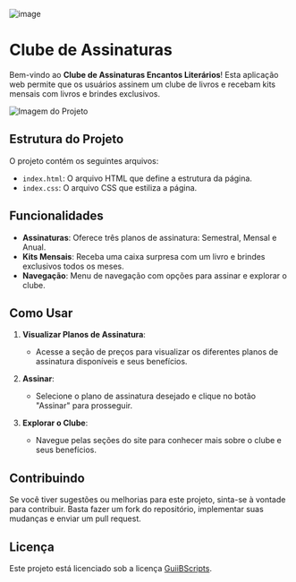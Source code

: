 ![image](https://github.com/user-attachments/assets/f6cf5e39-5efc-4678-b1dd-f6558b509681)


# Clube de Assinaturas

Bem-vindo ao **Clube de Assinaturas Encantos Literários**! Esta aplicação web permite que os usuários assinem um clube de livros e recebam kits mensais com livros e brindes exclusivos.

![Imagem do Projeto](caminho/para/imagem.png)  <!-- Substitua pelo caminho da sua imagem -->

## Estrutura do Projeto

O projeto contém os seguintes arquivos:

- `index.html`: O arquivo HTML que define a estrutura da página.
- `index.css`: O arquivo CSS que estiliza a página.

## Funcionalidades

- **Assinaturas**: Oferece três planos de assinatura: Semestral, Mensal e Anual.
- **Kits Mensais**: Receba uma caixa surpresa com um livro e brindes exclusivos todos os meses.
- **Navegação**: Menu de navegação com opções para assinar e explorar o clube.

## Como Usar

1. **Visualizar Planos de Assinatura**:
   - Acesse a seção de preços para visualizar os diferentes planos de assinatura disponíveis e seus benefícios.

2. **Assinar**:
   - Selecione o plano de assinatura desejado e clique no botão "Assinar" para prosseguir.

3. **Explorar o Clube**:
   - Navegue pelas seções do site para conhecer mais sobre o clube e seus benefícios.

## Contribuindo

Se você tiver sugestões ou melhorias para este projeto, sinta-se à vontade para contribuir. Basta fazer um fork do repositório, implementar suas mudanças e enviar um pull request.

## Licença

Este projeto está licenciado sob a licença [GuiiBScripts](LICENSE).
